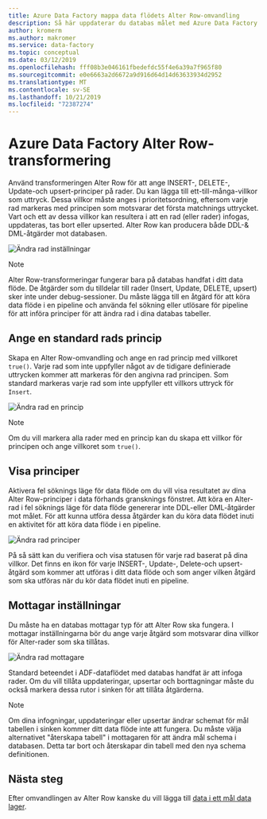 ```yaml
---
title: Azure Data Factory mappa data flödets Alter Row-omvandling
description: Så här uppdaterar du databas målet med Azure Data Factory mappa data flöde Alter Row Transformation
author: kromerm
ms.author: makromer
ms.service: data-factory
ms.topic: conceptual
ms.date: 03/12/2019
ms.openlocfilehash: fff08b3e046161fbedefdc55f4e6a39a7f965f80
ms.sourcegitcommit: e0e6663a2d6672a9d916d64d14d63633934d2952
ms.translationtype: MT
ms.contentlocale: sv-SE
ms.lasthandoff: 10/21/2019
ms.locfileid: "72387274"
---
```

# <a name="azure-data-factory-alter-row-transformation"></a>Azure Data Factory Alter Row-transformering

Använd transformeringen Alter Row för att ange INSERT-, DELETE-, Update-och upsert-principer på rader. Du kan lägga till ett-till-många-villkor som uttryck. Dessa villkor måste anges i prioritetsordning, eftersom varje rad markeras med principen som motsvarar det första matchnings uttrycket. Vart och ett av dessa villkor kan resultera i att en rad (eller rader) infogas, uppdateras, tas bort eller upserted. Alter Row kan producera både DDL-& DML-åtgärder mot databasen.



![Ändra rad inställningar](media/data-flow/alter-row1.png "Ändra rad inställningar")

> [!NOTE]
> Alter Row-transformeringar fungerar bara på databas handfat i ditt data flöde. De åtgärder som du tilldelar till rader (Insert, Update, DELETE, upsert) sker inte under debug-sessioner. Du måste lägga till en åtgärd för att köra data flöde i en pipeline och använda fel sökning eller utlösare för pipeline för att införa principer för att ändra rad i dina databas tabeller.

## <a name="indicate-a-default-row-policy"></a>Ange en standard rads princip

Skapa en Alter Row-omvandling och ange en rad princip med villkoret `true()`. Varje rad som inte uppfyller något av de tidigare definierade uttrycken kommer att markeras för den angivna rad principen. Som standard markeras varje rad som inte uppfyller ett villkors uttryck för `Insert`.

![Ändra rad en princip](media/data-flow/alter-row4.png "Ändra rad en princip")

> [!NOTE]
> Om du vill markera alla rader med en princip kan du skapa ett villkor för principen och ange villkoret som `true()`.

## <a name="view-policies"></a>Visa principer

Aktivera fel söknings läge för data flöde om du vill visa resultatet av dina Alter Row-principer i data förhands gransknings fönstret. Att köra en Alter-rad i fel söknings läge för data flöde genererar inte DDL-eller DML-åtgärder mot målet. För att kunna utföra dessa åtgärder kan du köra data flödet inuti en aktivitet för att köra data flöde i en pipeline.

![Ändra rad principer](media/data-flow/alter-row3.png "Ändra rad principer")

På så sätt kan du verifiera och visa statusen för varje rad baserat på dina villkor. Det finns en ikon för varje INSERT-, Update-, Delete-och upsert-åtgärd som kommer att utföras i ditt data flöde och som anger vilken åtgärd som ska utföras när du kör data flödet inuti en pipeline.

## <a name="sink-settings"></a>Mottagar inställningar

Du måste ha en databas mottagar typ för att Alter Row ska fungera. I mottagar inställningarna bör du ange varje åtgärd som motsvarar dina villkor för Alter-rader som ska tillåtas.

![Ändra rad mottagare](media/data-flow/alter-row2.png "Ändra rad mottagare")

Standard beteendet i ADF-dataflödet med databas handfat är att infoga rader. Om du vill tillåta uppdateringar, upsertar och borttagningar måste du också markera dessa rutor i sinken för att tillåta åtgärderna.

> [!NOTE]
> Om dina infogningar, uppdateringar eller upsertar ändrar schemat för mål tabellen i sinken kommer ditt data flöde inte att fungera. Du måste välja alternativet "återskapa tabell" i mottagaren för att ändra mål schema i databasen. Detta tar bort och återskapar din tabell med den nya schema definitionen.

## <a name="next-steps"></a>Nästa steg

Efter omvandlingen av Alter Row kanske du vill lägga till [data i ett mål data lager](data-flow-sink.md).

